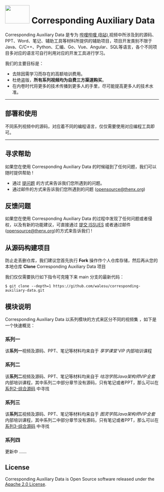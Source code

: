 # <img src="https://i1.hdslb.com/bfs/face/859398b588e9406296e3fb008a2f46b51ad499c3.jpg@256w_256h_1o.webp" width="80" height="60"> Corresponding Auxiliary Data

Corresponding Auxiliary Data 是专为 [哔哩哔哩 (B站) ](https://space.bilibili.com/243683809/video) 视频中所涉及到的源码、PPT、Word、笔记、辅助工具等材料所提供的辅助项目，项目开发类别不限于 Java、C/C++、Python、汇编、Go、Vue、Angular、SQL等语言，各个不同项目多对应的语言可自行利用对应的开发工具进行学习。

我们的主要目标是：

- 去除因需学习而存在的高额培训费用。
- 杜绝盗版，**所有系列视频均为自费三方渠道购买**。
- 在内卷时代将更多的技术传播到更多人的手里，尽可能提高更多人的技术水准。

------

## 部署和使用

不同系列视频中的源码，对应着不同的编程语言，仅仅需要使用对应编程工具即可。

------

## 寻求帮助

如果您在使用 Corresponding Auxiliary Data 的时候碰到了任何问题，我们可以随时提供帮助 !

- 通过 [提问题](https://github.com/walesu/corresponding-auxiliary-data/issues) 的方式来告诉我们您所遇到的问题。
- 通过邮件的方式来告诉我们您所遇到的问题 (opensource@thenx.org)

## 反馈问题

如果您在使用 Corresponding Auxiliary Data 的过程中发现了任何问题或者侵权，以及有新的功能建议，可直接通过 [提交 ISSUES](https://github.com/walesu/corresponding-auxiliary-data/issues) 或者通过邮件 (opensource@thenx.org)的方式来告诉我们 !

## 从源码构建项目

防止走丢删仓库，我们建议您首先执行 **Fork** 操作作个人仓库存储，然后再从您的本地仓库 **Clone** Corresponding Auxiliary Data 项目

我们仅仅需要执行如下指令可克隆下来 main 分支的最新代码：

```shell
$ git clone --depth=1 https://github.com/walesu/corresponding-auxiliary-data.git
```

## 模块说明

Corresponding Auxiliary Data 以系列模块的方式来区分不同的视频集 ，如下是一个快速概览：

### 系列一

该**系列一**视频及源码、PPT、笔记等材料均来自于 *享学课堂* VIP 内部培训课程

### 系列二

该**系列二**视频及源码、PPT、笔记等材料均来自于 *咕泡学院Java架构师VIP全套* 内部培训课程，其中系列二中部分章节没有源码，只有笔记或者PPT，那么可以在 [系列2-综合源码](https://github.com/walesu/corresponding-auxiliary-data/tree/main/%E7%B3%BB%E5%88%972-%E7%BB%BC%E5%90%88%E6%BA%90%E7%A0%81) 中寻找

### 系列三

该**系列三**视频及源码、PPT、笔记等材料均来自于 *图灵学院Java架构师VIP全套* 内部培训课程，其中系列二中部分章节没有源码，只有笔记或者PPT，那么可以在 [系列3-综合源码](https://github.com/walesu/corresponding-auxiliary-data/tree/main/%E7%B3%BB%E5%88%973-%E7%BB%BC%E5%90%88%E6%BA%90%E7%A0%81) 中寻找

### 系列四

更新中 ......

## License

Corresponding Auxiliary Data is Open Source software released under the [Apache 2.0 License](https://www.apache.org/licenses/LICENSE-2.0.html).
